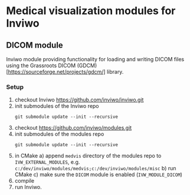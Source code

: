 # Medical visualization modules for Inviwo

## DICOM module
Inviwo module providing functionality for loading and writing DICOM files using the Grassroots DICOM (GDCM)[https://sourceforge.net/projects/gdcm/] library.

### Setup
1. checkout Inviwo https://github.com/inviwo/inviwo.git
2. init submodules of the Inviwo repo
    ```
    git submodule update --init --recursive
    ```
3. checkout https://github.com/inviwo/modules.git
4. init submodules of the modules repo
    ```
    git submodule update --init --recursive
    ```
5. in CMake
    a) append `medvis` directory of the modules repo to `IVW_EXTERNAL_MODULES`, e.g. `c:/dev/inviwo/modules/medvis;c:/dev/inviwo/modules/misc`
    b) run CMake
    c) make sure the `DICOM` module is enabled (`IVW_MODULE_DICOM`)
7. compile
8. run Inviwo.